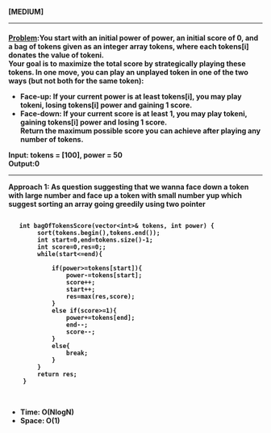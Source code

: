 <b>[MEDIUM]</b>
<br/>

<hr/>

<h4><a href="https://leetcode.com/problems/bag-of-tokens/?envType=daily-question&envId=2024-03-04">Problem</a>:You start with an initial power of power, an initial score of 0, and a bag of tokens given as an integer array tokens, where each tokens[i] donates the value of tokeni.
<br/>
Your goal is to maximize the total score by strategically playing these tokens. In one move, you can play an unplayed token in one of the two ways (but not both for the same token):

* Face-up: If your current power is at least tokens[i], you may play tokeni, losing tokens[i] power and gaining 1 score.<br/>
* Face-down: If your current score is at least 1, you may play tokeni, gaining tokens[i] power and losing 1 score.<br/>
Return the maximum possible score you can achieve after playing any number of tokens.<br/>

<b>Input:</b> tokens = [100], power = 50<br>
<b>Output:</b>0<br>

<hr>
<b>Approach 1: As question suggesting that we wanna face down a token with large number and face up a token with small number yup which suggest sorting an array going greedily using two pointer</b>

<br/>

```

   int bagOfTokensScore(vector<int>& tokens, int power) {
        sort(tokens.begin(),tokens.end());
        int start=0,end=tokens.size()-1;
        int score=0,res=0;;
        while(start<=end){

            if(power>=tokens[start]){
                power-=tokens[start];
                score++;
                start++;
                res=max(res,score);
            }
            else if(score>=1){
                power+=tokens[end];
                end--;
                score--;
            }
            else{
                break;
            }
        }
        return res;
    }

```

<br/>
<ul>
<li>Time: O(NlogN) </li>
<li>Space: O(1) </li>
</ul>
